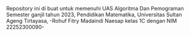 Repository ini di buat untuk memenuhi UAS Algoritma Dan Pemograman Semester ganjil tahun 2023, Pendidikan Matematika, Universitas Sultan Ageng Tirtayasa, -Rohuf Fitry Madaindi Naesap kelas 1C dengan NIM 22252300090-
